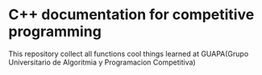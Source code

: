 # C++ documentation for competitive programming
This repository collect all functions cool things learned at GUAPA(Grupo Universitario de Algoritmia y Programacion Competitiva)
